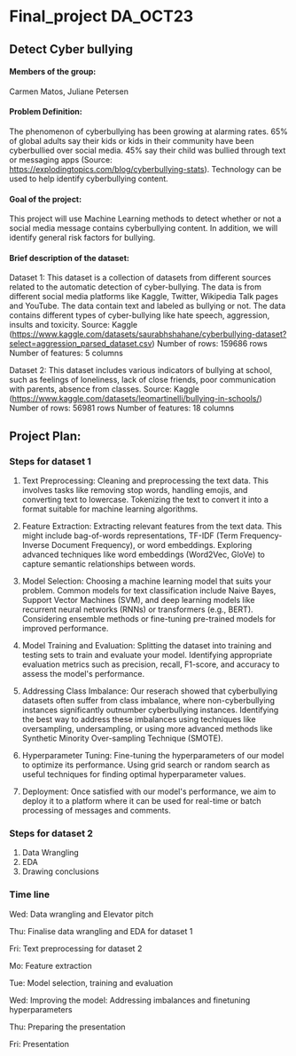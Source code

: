 # Final_project DA_OCT23
## Detect Cyber bullying

#### Members of the group:
Carmen Matos, 
Juliane Petersen

#### Problem Definition:
The phenomenon of cyberbullying has been growing at alarming rates. 65% of global adults say their kids or kids in their community have been cyberbullied over social media. 45% say their child was bullied through text or messaging apps (Source: https://explodingtopics.com/blog/cyberbullying-stats). Technology can be used to help identify cyberbullying content.

#### Goal of the project:
This project will use Machine Learning methods to detect whether or not a social media message contains cyberbullying content. In addition, we will identify general risk factors for bullying.  


#### Brief description of the dataset:
Dataset 1: 
This dataset is a collection of datasets from different sources related to the automatic detection of cyber-bullying.
The data is from different social media platforms like Kaggle, Twitter, Wikipedia Talk pages and YouTube. The data 
contain text and labeled as bullying or not. The data contains different types of cyber-bullying like hate speech, 
aggression, insults and toxicity.
Source: Kaggle (https://www.kaggle.com/datasets/saurabhshahane/cyberbullying-dataset?select=aggression_parsed_dataset.csv)
Number of rows: 159686 rows
Number of features: 5 columns

Dataset 2: 
This dataset includes various indicators of bullying at school, such as feelings of loneliness, lack of close friends, poor communication with parents, absence from classes. 
Source: Kaggle (https://www.kaggle.com/datasets/leomartinelli/bullying-in-schools/)
Number of rows: 56981 rows
Number of features: 18 columns


## Project Plan:
### Steps for dataset 1
1. Text Preprocessing:
Cleaning and preprocessing the text data. This involves tasks like removing stop words, handling emojis, and converting text to lowercase.
Tokenizing the text to convert it into a format suitable for machine learning algorithms.

2. Feature Extraction:
Extracting relevant features from the text data. This might include bag-of-words representations, 
TF-IDF (Term Frequency-Inverse Document Frequency), or word embeddings.
Exploring advanced techniques like word embeddings (Word2Vec, GloVe) to capture semantic relationships between words.

3. Model Selection:
Choosing a machine learning model that suits your problem. Common models for text classification include Naive Bayes, 
Support Vector Machines (SVM), and deep learning models like recurrent neural networks (RNNs) or transformers (e.g., BERT).
Considering ensemble methods or fine-tuning pre-trained models for improved performance.

4. Model Training and Evaluation:
Splitting the dataset into training and testing sets to train and evaluate your model.
Identifying appropriate evaluation metrics such as precision, recall, F1-score, and accuracy to assess the model's performance.

5. Addressing Class Imbalance:
Our reserach showed that cyberbullying datasets often suffer from class imbalance, where non-cyberbullying instances significantly outnumber 
cyberbullying instances. Identifying the best way to address these imbalances using techniques like oversampling, undersampling, or using more advanced 
methods like Synthetic Minority Over-sampling Technique (SMOTE).

6. Hyperparameter Tuning:
Fine-tuning the hyperparameters of our model to optimize its performance. Using grid search or random search as useful techniques for finding optimal hyperparameter values.

7. Deployment:
Once satisfied with our model's performance, we aim to deploy it to a platform where it can be used for real-time or batch processing of messages and comments.


### Steps for dataset 2
1. Data Wrangling
2. EDA
3. Drawing conclusions


### Time line

Wed: Data wrangling and Elevator pitch

Thu: Finalise data wrangling and EDA for dataset 1

Fri: Text preprocessing for dataset 2

Mo: Feature extraction

Tue: Model selection, training and evaluation

Wed: Improving the model: Addressing imbalances and finetuning hyperparameters

Thu: Preparing the presentation

Fri: Presentation


